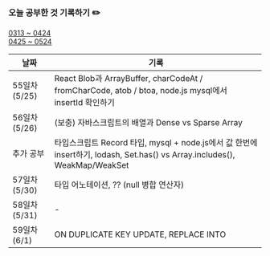 ### 오늘 공부한 것 기록하기 ✏️
[0313 ~ 0424](https://github.com/techeer-TIL-group/yu-heejin/blob/main/Log/0313-0424.md)  
[0425 ~ 0524](https://github.com/techeer-TIL-group/yu-heejin/blob/main/Log/0425-0524.md)

| 날짜 | 기록 |
| --- | --- |
| 55일차 (5/25) | React Blob과 ArrayBuffer, charCodeAt / fromCharCode, atob / btoa, node.js mysql에서 insertId 확인하기 |
| 56일차 (5/26) | (보충) 자바스크립트의 배열과 Dense vs Sparse Array |
| 추가 공부 | 타입스크립트 Record 타입, mysql + node.js에서 값 한번에 insert하기, lodash, Set.has() vs Array.includes(), WeakMap/WeakSet |
| 57일차 (5/30) | 타입 어노테이션, ?? (null 병합 연산자) |
| 58일차 (5/31) | - |
| 59일차 (6/1) | ON DUPLICATE KEY UPDATE, REPLACE INTO |